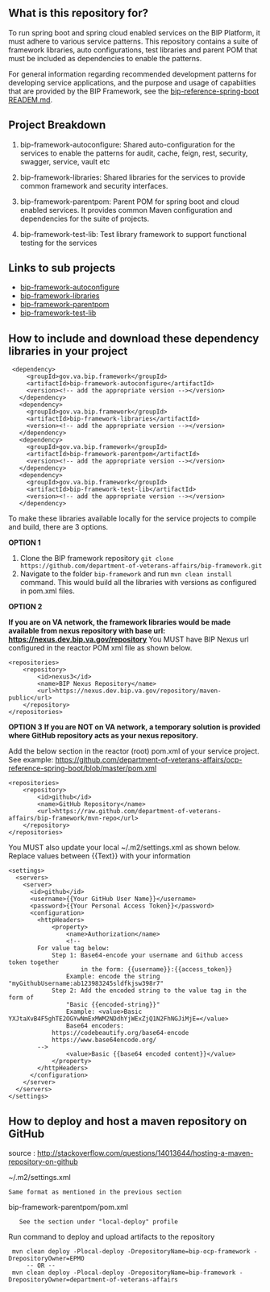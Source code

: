 ## What is this repository for?

To run spring boot and spring cloud enabled services on the BIP Platform, it must adhere to various service patterns. This repository contains a suite of framework libraries, auto configurations, test libraries and parent POM that must be included as dependencies to enable the patterns.

For general information regarding recommended development patterns for developing service applications, and the purpose and usage of capabiities that are provided by the BIP Framework, see the [bip-reference-spring-boot READEM.md](https://github.com/department-of-veterans-affairs/ocp-reference-spring-boot).

## Project Breakdown

1. bip-framework-autoconfigure: Shared auto-configuration for the services to enable the patterns for audit, cache, feign, rest, security, swagger, service, vault etc

1. bip-framework-libraries: Shared libraries for the services to provide common framework and security interfaces. 

1. bip-framework-parentpom: Parent POM for spring boot and cloud enabled services. It provides common Maven configuration and dependencies for the suite of projects.

1. bip-framework-test-lib: Test library framework to support functional testing for the services

## Links to sub projects

* [bip-framework-autoconfigure](bip-framework-autoconfigure/README.md)
* [bip-framework-libraries](bip-framework-libraries/README.md)
* [bip-framework-parentpom](bip-framework-parentpom/README.md)
* [bip-framework-test-lib](bip-framework-test-lib/README.md)

## How to include and download these dependency libraries in your project

     <dependency>
         <groupId>gov.va.bip.framework</groupId>
         <artifactId>bip-framework-autoconfigure</artifactId>
         <version><!-- add the appropriate version --></version>
       </dependency>
       <dependency>
         <groupId>gov.va.bip.framework</groupId>
         <artifactId>bip-framework-libraries</artifactId>
         <version><!-- add the appropriate version --></version>
       </dependency>
       <dependency>
         <groupId>gov.va.bip.framework</groupId>
         <artifactId>bip-framework-parentpom</artifactId>
         <version><!-- add the appropriate version --></version>
       </dependency>
       <dependency>
         <groupId>gov.va.bip.framework</groupId>
         <artifactId>bip-framework-test-lib</artifactId>
         <version><!-- add the appropriate version --></version>
       </dependency>

To make these libraries available locally for the service projects to compile and build, there are 3 options.

**OPTION 1**

1. Clone the BIP framework repository `git clone https://github.com/department-of-veterans-affairs/bip-framework.git`
1. Navigate to the folder `bip-framework` and run `mvn clean install` command. This would build all the libraries with versions as configured in pom.xml files.

**OPTION 2**

**If you are on VA network, the framework libraries would be made available from nexus repository with base url: https://nexus.dev.bip.va.gov/repository** You MUST have BIP Nexus url configured in the reactor POM xml file as shown below.
    
	<repositories>
		<repository>
			<id>nexus3</id>
			<name>BIP Nexus Repository</name>
			<url>https://nexus.dev.bip.va.gov/repository/maven-public</url>
		</repository>
	</repositories>
	
**OPTION 3**
**If you are NOT on VA network, a temporary solution is provided where GitHub repository acts as your nexus repository.**

Add the below section in the reactor (root) pom.xml of your service project. See example: https://github.com/department-of-veterans-affairs/ocp-reference-spring-boot/blob/master/pom.xml
 
	<repositories>
		<repository>
			<id>github</id>
			<name>GitHub Repository</name>
			<url>https://raw.github.com/department-of-veterans-affairs/bip-framework/mvn-repo</url>
		</repository>
	</repositories>
	
You MUST also update your local ~/.m2/settings.xml as shown below. Replace values between {{Text}} with your information

	<settings>
	  <servers>
	    <server>
	      <id>github</id>
	      <username>{{Your GitHub User Name}}</username>
	      <password>{{Your Personal Access Token}}</password>
	      <configuration>
        	<httpHeaders>
	          	<property>
	            	<name>Authorization</name>
	            	<!--
			For value tag below:
				Step 1: Base64-encode your username and Github access token together
				        in the form: {{username}}:{{access_token}}
					Example: encode the string "myGithubUsername:ab123983245sldfkjsw398r7"
				Step 2: Add the encoded string to the value tag in the form of
					"Basic {{encoded-string}}"
					Example: <value>Basic YXJtaXvB4F5ghTE2OGYwNmExMWM2NDdhYjWExZjQ1N2FhNGJiMjE=</value>
	            	Base64 encoders:
				https://codebeautify.org/base64-encode
				https://www.base64encode.org/
			-->
	            	<value>Basic {{base64 encoded content}}</value>
	          	</property>
        	</httpHeaders>
          </configuration>
	    </server>
	  </servers>
	</settings>

## How to deploy and host a maven repository on GitHub

source : http://stackoverflow.com/questions/14013644/hosting-a-maven-repository-on-github

~/.m2/settings.xml
	
	Same format as mentioned in the previous section 

bip-framework-parentpom/pom.xml
      
       See the section under "local-deploy" profile
	
Run command to deploy and upload artifacts to the repository
	
     mvn clean deploy -Plocal-deploy -DrepositoryName=bip-ocp-framework -DrepositoryOwner=EPMO 
         -- OR --
     mvn clean deploy -Plocal-deploy -DrepositoryName=bip-framework -DrepositoryOwner=department-of-veterans-affairs
